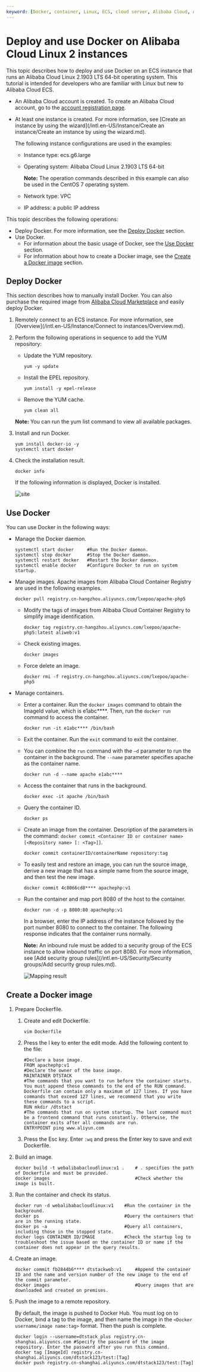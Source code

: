 ```yaml
---
keyword: [Docker, container, Linux, ECS, cloud server, Alibaba Cloud, Alibaba Cloud Linux 2]
---
```


# Deploy and use Docker on Alibaba Cloud Linux 2 instances

This topic describes how to deploy and use Docker on an ECS instance that runs an Alibaba Cloud Linux 2.1903 LTS 64-bit operating system. This tutorial is intended for developers who are familiar with Linux but new to Alibaba Cloud ECS.

-   An Alibaba Cloud account is created. To create an Alibaba Cloud account, go to the [account registration page](https://account.alibabacloud.com/register/intl_register.htm).
-   At least one instance is created. For more information, see [Create an instance by using the wizard](/intl.en-US/Instance/Create an instance/Create an instance by using the wizard.md).

    The following instance configurations are used in the examples:

    -   Instance type: ecs.g6.large
    -   Operating system: Alibaba Cloud Linux 2.1903 LTS 64-bit

        **Note:** The operation commands described in this example can also be used in the CentOS 7 operating system.

    -   Network type: VPC
    -   IP address: a public IP address

This topic describes the following operations:

-   Deploy Docker. For more information, see the [Deploy Docker](#section_gtl_cjs_ls2) section.
-   Use Docker.
    -   For information about the basic usage of Docker, see the [Use Docker](#section_x1c_w5u_5wb) section.
    -   For information about how to create a Docker image, see the [Create a Docker image](#section_i4r_m92_6ev) section.

## Deploy Docker

This section describes how to manually install Docker. You can also purchase the required image from [Alibaba Cloud Marketplace](https://market.aliyun.com/software) and easily deploy Docker.

1.  Remotely connect to an ECS instance. For more information, see [Overview](/intl.en-US/Instance/Connect to instances/Overview.md).

2.  Perform the following operations in sequence to add the YUM repository:

    -   Update the YUM repository.

        ```
        yum -y update
        ```

    -   Install the EPEL repository.

        ```
        yum install -y epel-release 
        ```

    -   Remove the YUM cache.

        ```
        yum clean all
        ```

    **Note:** You can run the yum list command to view all available packages.

3.  Install and run Docker.

    ```
    yum install docker-io -y
    systemctl start docker
    ```

4.  Check the installation result.

    ```
    docker info
    ```

    If the following information is displayed, Docker is installed.

    ![site](https://static-aliyun-doc.oss-accelerate.aliyuncs.com/assets/img/en-US/9629919951/p128549.png)


## Use Docker

You can use Docker in the following ways:

-   Manage the Docker daemon.

    ```
    systemctl start docker     #Run the Docker daemon.
    systemctl stop docker      #Stop the Docker daemon.
    systemctl restart docker   #Restart the Docker daemon.
    systemctl enable docker    #Configure Docker to run on system startup.
    ```

-   Manage images. Apache images from Alibaba Cloud Container Registry are used in the following examples.

    ```
    docker pull registry.cn-hangzhou.aliyuncs.com/lxepoo/apache-php5
    ```

    -   Modify the tags of images from Alibaba Cloud Container Registry to simplify image identification.

        ```
        docker tag registry.cn-hangzhou.aliyuncs.com/lxepoo/apache-php5:latest aliweb:v1
        ```

    -   Check existing images.

        ```
        docker images
        ```

    -   Force delete an image.

        ```
        docker rmi -f registry.cn-hangzhou.aliyuncs.com/lxepoo/apache-php5
        ```

-   Manage containers.
    -   Enter a container. Run the `docker images` command to obtain the ImageId value, which is e1abc\*\*\*\*. Then, run the `docker run` command to access the container.

        ```
        docker run -it e1abc**** /bin/bash
        ```

    -   Exit the container. Run the `exit` command to exit the container.
    -   You can combine the `run` command with the `–d` parameter to run the container in the background. The `--name` parameter specifies apache as the container name.

        ```
        docker run -d --name apache e1abc****
        ```

    -   Access the container that runs in the background.

        ```
        docker exec -it apache /bin/bash
        ```

    -   Query the container ID.

        ```
        docker ps
        ```

    -   Create an image from the container. Description of the parameters in the command: `docker commit <Container ID or container name> [<Repository name> [: <Tag>]]`.

        ```
        docker commit containerID/containerName repository:tag
        ```

    -   To easily test and restore an image, you can run the source image, derive a new image that has a simple name from the source image, and then test the new image.

        ```
        docker commit 4c8066cd8**** apachephp:v1
        ```

    -   Run the container and map port 8080 of the host to the container.

        ```
        docker run -d -p 8080:80 apachephp:v1
        ```

        In a browser, enter the IP address of the instance followed by the port number 8080 to connect to the container. The following response indicates that the container runs normally.

        **Note:** An inbound rule must be added to a security group of the ECS instance to allow inbound traffic on port 8080. For more information, see [Add security group rules](/intl.en-US/Security/Security groups/Add security group rules.md).

        ![Mapping result](https://static-aliyun-doc.oss-accelerate.aliyuncs.com/assets/img/en-US/9629919951/p12348.png)


## Create a Docker image

1.  Prepare Dockerfile.

    1.  Create and edit Dockerfile.

        ```
        vim Dockerfile
        ```

    2.  Press the I key to enter the edit mode. Add the following content to the file:

        ```
        #Declare a base image.
        FROM apachephp:v1
        #Declare the owner of the base image.
        MAINTAINER DTSTACK
        #The commands that you want to run before the container starts. You must append these commands to the end of the RUN command. Dockerfile can contain only a maximum of 127 lines. If you have commands that exceed 127 lines, we recommend that you write these commands to a script.
        RUN mkdir /dtstact
        #The commands that run on system startup. The last command must be a frontend command that runs constantly. Otherwise, the container exits after all commands are run.
        ENTRYPOINT ping www.aliyun.com
        ```

    3.  Press the Esc key. Enter `:wq` and press the Enter key to save and exit Dockerfile.

2.  Build an image.

    ```
    docker build -t webalibabacloudlinux:v1 .    # . specifies the path of Dockerfile and must be provided.
    docker images                                #Check whether the image is built.
    ```

3.  Run the container and check its status.

    ```
    docker run -d webalibabacloudlinux:v1    #Run the container in the background.
    docker ps                                #Query the containers that are in the running state.
    docker ps -a                             #Query all containers, including those in the stopped state.
    docker logs CONTAINER ID/IMAGE           #Check the startup log to troubleshoot the issue based on the container ID or name if the container does not appear in the query results.
    ```

4.  Create an image.

    ```
    docker commit fb2844b6**** dtstackweb:v1     #Append the container ID and the name and version number of the new image to the end of the commit parameter.
    docker images                                #Query images that are downloaded and created on premises.
    ```

5.  Push the image to a remote repository.

    By default, the image is pushed to Docker Hub. You must log on to Docker, bind a tag to the image, and then name the image in the `<Docker username/image name:tag>` format. Then the push is complete.

    ```
    docker login --username=dtstack_plus registry.cn-shanghai.aliyuncs.com #Specify the password of the image repository. Enter the password after you run this command.
    docker tag [ImageId] registry.cn-shanghai.aliyuncs.com/dtstack123/test:[Tag]
    docker push registry.cn-shanghai.aliyuncs.com/dtstack123/test:[Tag]
    ```


